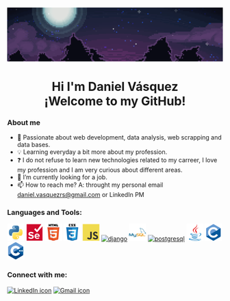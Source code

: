 <!---
Daniicecream/Daniicecream is a ✨ special ✨ repository because its `README.md` (this file) appears on your GitHub profile.
You can click the Preview link to take a look at your changes.
--->

![Daniel Vásquez Banner](https://github.com/Daniicecream/Daniicecream/blob/main/Night%20at%20woods%20Banner.png?raw=true)

<!-- Visitors Countdown 
<p align="left"> <img src="https://komarev.com/ghpvc/?username=daniicecream&label=Profile%20views&color=0e75b6&style=flat" alt="daniicecream" /> </p> -->

<!-- Trophies 
<p align="left"><a href="https://github.com/ryo-ma/github-profile-trophy"><img src="https://github-profile-trophy.vercel.app/?username=daniicecream" alt="daniicecream" /></a></p> -->

<h1 align="center"> Hi I'm Daniel Vásquez <br /> ¡Welcome to my GitHub! </h1>

<h3>About me</h3>
        <ul>
          <li>👀 Passionate about web development, data analysis, web scrapping and data bases.</li>
          <li>💡 Learning everyday a bit more about my profession.</li>   
          <li>❓ I do not refuse to learn new technologies related to my carreer, I love my profession and I am very curious about different areas.</li>
          <li>🌱 I’m currently looking for a job.</li>
          <li>📫 How to reach me? A: throught my personal email <a href="mailto:daniel.vasquezrs@gmail.com" target="_blank">daniel.vasquezrs@gmail.com</a> or LinkedIn PM</li>
        </ul>

<!--
<h3>Other projects:</h3> 
<ul>
        <li>https://p00-davr-inmobiliaria.netlify.app</li>
        <li>https://p02-davr-dvfyi.netlify.app</li>
</ul>
-->

<!-- Skills Section -->
<h3 align="left">Languages and Tools:</h3>
<p align="left">  
<a href="https://www.python.org" target="_blank" rel="noreferrer"> <img src="https://raw.githubusercontent.com/devicons/devicon/master/icons/python/python-original.svg" alt="python" width="40" height="40"/></a>
<a href="https://www.selenium.dev/documentation" target="_blank" rel="noreferrer"> <img src="https://raw.githubusercontent.com/devicons/devicon/master/icons/selenium/selenium-original.svg" alt="selenium" width="40" height="40"/></a>
<a href="https://www.w3.org/html/" target="_blank" rel="noreferrer"> <img src="https://raw.githubusercontent.com/devicons/devicon/master/icons/html5/html5-original-wordmark.svg" alt="html5" width="40" height="40"/></a>
<a href="https://www.w3schools.com/css/" target="_blank" rel="noreferrer"> <img src="https://raw.githubusercontent.com/devicons/devicon/master/icons/css3/css3-original-wordmark.svg" alt="css3" width="40" height="40"/></a> 
<a href="https://developer.mozilla.org/en-US/docs/Web/JavaScript" target="_blank" rel="noreferrer"> <img src="https://raw.githubusercontent.com/devicons/devicon/master/icons/javascript/javascript-original.svg" alt="javascript" width="40" height="40"/></a> 
<a href="https://www.djangoproject.com/" target="_blank" rel="noreferrer"> <img src="https://albindev.netlify.app/django.png" alt="django" width="40" height="40"/></a>  
<a href="https://www.mysql.com/" target="_blank" rel="noreferrer"> <img src="https://raw.githubusercontent.com/devicons/devicon/master/icons/mysql/mysql-original-wordmark.svg" alt="mysql" width="40" height="40"/></a>   
<a href="https://www.postgresql.org" target="_blank" rel="noreferrer"> <img src="https://www.postgresql.org/media/img/about/press/elephant.png" alt="postgresql" width="40" height="40"/></a> 
<a href="https://www.java.com" target="_blank" rel="noreferrer"> <img src="https://raw.githubusercontent.com/devicons/devicon/master/icons/java/java-original.svg" alt="java" width="40" height="40"/></a>
<a href="https://www.cprogramming.com/" target="_blank" rel="noreferrer"> <img src="https://raw.githubusercontent.com/devicons/devicon/master/icons/c/c-original.svg" alt="c" width="40" height="40"/></a> 
<a href="https://www.w3schools.com/cpp/" target="_blank" rel="noreferrer"> <img src="https://raw.githubusercontent.com/devicons/devicon/master/icons/cplusplus/cplusplus-original.svg" alt="cplusplus" width="40" height="40"/></a> 
</p>

<h3 align="left">Connect with me:</h3>
<p align="left">
<a href="https://linkedin.com/in/daniel-vasquez-r" target="_blank"><img align="center" src="https://raw.githubusercontent.com/rahuldkjain/github-profile-readme-generator/master/src/images/icons/Social/linked-in-alt.svg" alt="LinkedIn icon" height="30" width="40"/></a>
<a href="mailto:daniel.vasquezrs@gmail.com" target="_blank"><img align="center" src="https://ssl.gstatic.com/ui/v1/icons/mail/rfr/logo_gmail_lockup_dark_1x_r5.png" alt="Gmail icon" height="30"/></a>
</p>              

<!-- Stats Blocks 
<p><img align="left" src="https://github-readme-stats.vercel.app/api/top-langs?username=daniicecream&show_icons=true&locale=en&layout=compact" alt="daniicecream" /></p> 

<p>&nbsp;<img align="center" src="https://github-readme-stats.vercel.app/api?username=daniicecream&show_icons=true&locale=en" alt="daniicecream" /></p>

<p><img align="center" src="https://github-readme-streak-stats.herokuapp.com/?user=daniicecream&" alt="daniicecream" /></p> 
-->
